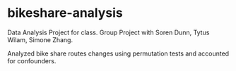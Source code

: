 # bikeshare-analysis
Data Analysis Project for class. Group Project with Soren Dunn, Tytus Wilam, Simone Zhang.

Analyzed bike share routes changes using permutation tests and accounted for confounders.
